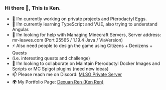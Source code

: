 ### Hi there 👋, This is Ken.

<!--
**KenRen98/KenRen98** is a ✨ _special_ ✨ repository because its `README.md` (this file) appears on your GitHub profile.

Here are some ideas to get you started:

- 🔭 I’m currently working on ...
- 🌱 I’m currently learning ...
- 👯 I’m looking to collaborate on ...
- 🤔 I’m looking for help with ...
- 💬 Ask me about ...
- 📫 How to reach me: ...
- 😄 Pronouns: ...
- ⚡ Fun fact: ...
-->

- 🔭 I’m currently working on private projects and Pterodactyl Eggs.
- 🌱 I’m currently learning TypeScript and VUE, also trying to understand Angular.
- 🤔 I’m looking for help with Managing Minecraft Servers, Server address: mr-leaves.com (Port 25565 / 1.19.4 Java / ViaVersion)
- ⚡ Also need people to design the game using Citizens + Denizens + Quests
- (i.e. interesting quests and challenge)
- 👯 I’m looking to collaborate on Maintain Pterodactyl Docker Images and Scripts or MC Spigot plugins (need new ideas)
- 📫 Please reach me on Discord: [MLSG Private Server](https://discord.gg/5GbdjRVY55)
- 🌍 My Portfolio Page: [Dexuan Ren (Ken Ren)](https://kenren.top/)
